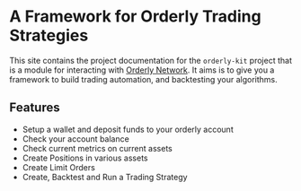 # A Framework for Orderly Trading Strategies

This site contains the project documentation for the
`orderly-kit` project that is a module for interacting with
[Orderly Network](
    https://orderly.network/).
It aims is to give you a framework to build trading
automation, and backtesting your algorithms.

## Features

- Setup a wallet and deposit funds to your orderly account
- Check your account balance
- Check current metrics on current assets
- Create Positions in various assets
- Create Limit Orders
- Create, Backtest and Run a Trading Strategy
